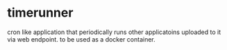 # timerunner
cron like application that periodically runs other applicatoins uploaded to it via web endpoint. to be used as a docker container.
